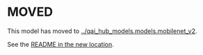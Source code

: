 
# MOVED
This model has moved to [../qai_hub_models.models.mobilenet_v2](../mobilenet_v2).

See the [README in the new location](../mobilenet_v2/README.md).

